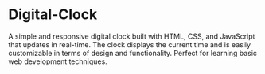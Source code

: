 # Digital-Clock
A simple and responsive digital clock built with HTML, CSS, and JavaScript that updates in real-time. The clock displays the current time and is easily customizable in terms of design and functionality. Perfect for learning basic web development techniques.
